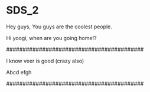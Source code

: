 # SDS_2
Hey guys, You guys are the coolest people.

Hi yoogi, when are you going home!?

##########################################

I know veer is good (crazy also)

Abcd
efgh

##########################################

